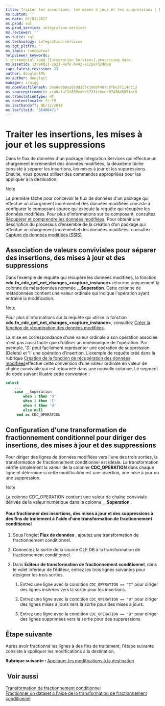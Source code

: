 ```yaml
---
title: Traiter les insertions, les mises à jour et les suppressions | Microsoft Docs
ms.custom: ''
ms.date: 03/01/2017
ms.prod: sql
ms.prod_service: integration-services
ms.reviewer: ''
ms.suite: sql
ms.technology: integration-services
ms.tgt_pltfrm: ''
ms.topic: conceptual
helpviewer_keywords:
- incremental load [Integration Services],processing data
ms.assetid: 13a84d21-2623-4efe-b442-4125a7a2d690
caps.latest.revision: 23
author: douglaslMS
ms.author: douglasl
manager: craigg
ms.openlocfilehash: 20a8e6b8a2850d135c10ebf487c8f8e37114dc12
ms.sourcegitcommit: cc46afa12e890edbc1733febeec87438d6051bf9
ms.translationtype: HT
ms.contentlocale: fr-FR
ms.lasthandoff: 06/12/2018
ms.locfileid: "35400471"
---
```

# <a name="process-inserts-updates-and-deletes"></a>Traiter les insertions, les mises à jour et les suppressions
  Dans le flux de données d'un package Integration Services qui effectue un chargement incrémentiel des données modifiées, la deuxième tâche consiste à séparer les insertions, les mises à jour et les suppressions. Ensuite, vous pouvez utiliser des commandes appropriées pour les appliquer à la destination.  
  
> [!NOTE]  
>  La première tâche pour concevoir le flux de données d'un package qui effectue un chargement incrémentiel des données modifiées consiste à configurer le composant source qui exécute la requête qui récupère les données modifiées. Pour plus d’informations sur ce composant, consultez [Récupérer et comprendre les données modifiées](../../integration-services/change-data-capture/retrieve-and-understand-the-change-data.md). Pour obtenir une description du processus d’ensemble de la création d’un package qui effectue un chargement incrémentiel des données modifiées, consultez [Capture de données modifiées &#40;SSIS&#41;](../../integration-services/change-data-capture/change-data-capture-ssis.md).  
  
## <a name="associating-friendly-values-to-separate-inserts-updates-and-deletes"></a>Association de valeurs conviviales pour séparer des insertions, des mises à jour et des suppressions  
 Dans l’exemple de requête qui récupère les données modifiées, la fonction **cdc.fn_cdc_get_net_changes_<capture_instance>** retourne uniquement la colonne de métadonnées nommée **__$operation**. Cette colonne de métadonnées contient une valeur ordinale qui indique l'opération ayant entraîné la modification.  
  
> [!NOTE]  
>  Pour plus d’informations sur la requête qui utilise la fonction **cdc.fn_cdc_get_net_changes_<capture_instance>**, consultez [Créer la fonction de récupération des données modifiées](../../integration-services/change-data-capture/create-the-function-to-retrieve-the-change-data.md).  
  
 La mise en correspondance d'une valeur ordinale à son opération associée n'est pas aussi facile que d'utiliser un mnémonique de l'opération. Par exemple, 'D' peut facilement représenter une opération de suppression (Delete) et 'I' une opération d'insertion. L’exemple de requête créé dans la rubrique [Création de la fonction de récupération des données modifiées](../../integration-services/change-data-capture/create-the-function-to-retrieve-the-change-data.md)effectue cette conversion d’une valeur ordinale en valeur de chaîne conviviale qui est retournée dans une nouvelle colonne. Le segment de code suivant illustre cette conversion :  
  
```sql
select   
    ...  
    case __$operation  
        when 1 then 'D'  
        when 2 then 'I'  
        when 4 then 'U'  
        else null  
     end as CDC_OPERATION  
```  
  
## <a name="configuring-a-conditional-split-transformation-to-direct-inserts-updates-and-deletes"></a>Configuration d'une transformation de fractionnement conditionnel pour diriger des insertions, des mises à jour et des suppressions  
 Pour diriger des lignes de données modifiées vers l'une des trois sorties, la transformation de fractionnement conditionnel est idéale. La transformation vérifie simplement la valeur de la colonne **CDC_OPERATION** dans chaque ligne et détermine si cette modification est une insertion, une mise à jour ou une suppression.  
  
> [!NOTE]  
>  La colonne CDC_OPERATION contient une valeur de chaîne conviviale dérivée de la valeur numérique dans la colonne **__$operation** .  
  
#### <a name="to-split-inserts-updates-and-deletes-for-processing-by-using-a-conditional-split-transformation"></a>Pour fractionner des insertions, des mises à jour et des suppressions à des fins de traitement à l'aide d'une transformation de fractionnement conditionnel  
  
1.  Sous l’onglet **Flux de données** , ajoutez une transformation de fractionnement conditionnel.  
  
2.  Connectez la sortie de la source OLE DB à la transformation de fractionnement conditionnel.  
  
3.  Dans **Éditeur de transformation de fractionnement conditionnel**, dans le volet inférieur de l’éditeur, entrez les trois lignes suivantes pour désigner les trois sorties.  
  
    1.  Entrez une ligne avec la condition `CDC_OPERATION == "I"` pour diriger des lignes insérées vers la sortie pour les insertions.  
  
    2.  Entrez une ligne avec la condition `CDC_OPERATION == "U"` pour diriger des lignes mises à jours vers la sortie pour des mises à jours.  
  
    3.  Entrez une ligne avec la condition `CDC_OPERATION == "D"` pour diriger des lignes supprimées vers la sortie pour des suppressions.  
  
## <a name="next-step"></a>Étape suivante  
 Après avoir fractionné les lignes à des fins de traitement, l'étape suivante consiste à appliquer les modifications à la destination.  
  
 **Rubrique suivante :** [Appliquer les modifications à la destination](../../integration-services/change-data-capture/apply-the-changes-to-the-destination.md)  
  
## <a name="see-also"></a> Voir aussi  
 [Transformation de fractionnement conditionnel](../../integration-services/data-flow/transformations/conditional-split-transformation.md)   
 [Fractionner un dataset à l'aide de la transformation de fractionnement conditionnel](../../integration-services/data-flow/transformations/split-a-dataset-by-using-the-conditional-split-transformation.md)  
  
  
